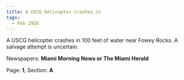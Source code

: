 ```yaml
---  
title: A USCG helicopter crashes in  
tags:  
  - Feb 1956  
---  
```

  
A USCG helicopter crashes in 100 feet of water near Fowey Rocks. A salvage attempt is uncertain.  
  
Newspapers: **Miami Morning News or The Miami Herald**  
  
Page: **1**, Section: **A** 
